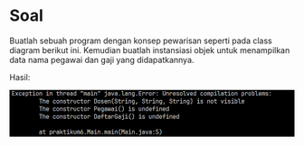 # Soal 

Buatlah sebuah program dengan konsep pewarisan seperti pada class diagram berikut ini. Kemudian buatlah instansiasi objek untuk menampilkan data nama pegawai dan gaji yang didapatkannya.

Hasil: 

![Result](img/result.png)